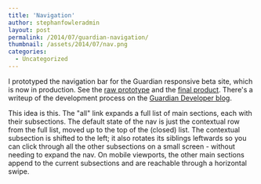 ```yaml
---
title: 'Navigation'
author: stephanfowleradmin
layout: post
permalink: /2014/07/guardian-navigation/
thumbnail: /assets/2014/07/nav.png
categories:
  - Uncategorized
---
```


I prototyped the navigation bar for the Guardian responsive beta site, which is now in production. See the [raw prototype](http://stephanfowler.com/nav-hack/index4.html?section=culture&sub=music) and the [final product](http://theguardian.com/uk). There's a writeup of the development process on the [Guardian Developer blog](http://www.theguardian.com/help/insideguardian/2014/jul/11/-sp-navigating-the-guardian).

This idea is this. The "all" link expands a full list of main sections, each with their subsections.  The default state of the nav is just the contextual row from the full list, moved up to the top of the (closed) list. The contextual subsection is shifted to the left; it also rotates its siblings leftwards so you can click through all the other subsections on a small screen - without needing to expand the nav. On mobile viewports, the other main sections append to the current subsections and are reachable through a horizontal swipe.


